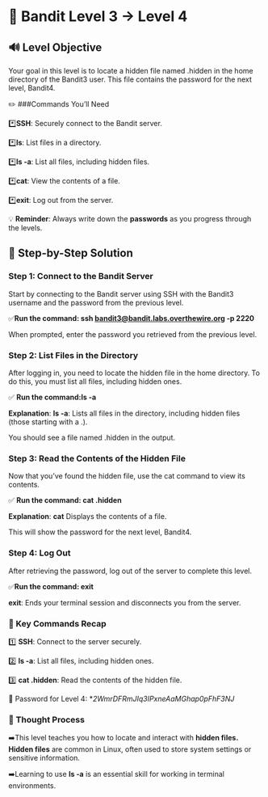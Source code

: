 # 🎲 Bandit Level 3 → Level 4



## 🔊 Level Objective


Your goal in this level is to locate a hidden file named .hidden in the home directory of the Bandit3 user. This file contains the password for the next level, Bandit4.

✏️ ###Commands You’ll Need


:asterisk:**SSH**: Securely connect to the Bandit server.

:asterisk:**ls**: List files in a directory.

:asterisk:**ls -a**: List all files, including hidden files.

:asterisk:**cat**: View the contents of a file.

:asterisk:**exit**: Log out from the server.



💡 **Reminder**: Always write down the **passwords** as you progress through the levels.



## 📃 Step-by-Step Solution


### Step 1: Connect to the Bandit Server


Start by connecting to the Bandit server using SSH with the Bandit3 username and the password from the previous level.


:white_check_mark:**Run the command: ssh bandit3@bandit.labs.overthewire.org -p 2220**

When prompted, enter the password you retrieved from the previous level.



### Step 2: List Files in the Directory


After logging in, you need to locate the hidden file in the home directory. To do this, you must list all files, including hidden ones.


:white_check_mark: **Run the command:ls -a**


**Explanation**: **ls -a**: Lists all files in the directory, including hidden files (those starting with a .).


You should see a file named .hidden in the output.



### Step 3: Read the Contents of the Hidden File


Now that you’ve found the hidden file, use the cat command to view its contents.

:white_check_mark: **Run the command: cat .hidden**

**Explanation**: **cat** Displays the contents of a file.


This will show the password for the next level, Bandit4.



### Step 4: Log Out


After retrieving the password, log out of the server to complete this level.

:white_check_mark:**Run the command: exit**

**exit**: Ends your terminal session and disconnects you from the server.




### :round_pushpin: Key Commands Recap

:one: **SSH**: Connect to the server securely.

:two: **ls -a**: List all files, including hidden ones.

:three: **cat .hidden**: Read the contents of the hidden file.


🔑 Password for Level 4: **2WmrDFRmJIq3IPxneAaMGhap0pFhF3NJ*




### 🔎 Thought Process

:arrow_right:This level teaches you how to locate and interact with **hidden files. Hidden files** are common in Linux, often used to store system settings or sensitive information. 


:arrow_right:Learning to use **ls -a** is an essential skill for working in terminal environments.